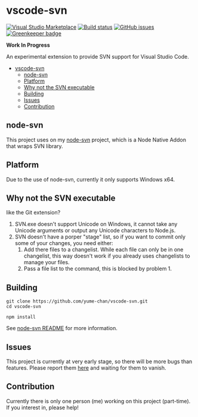 # vscode-svn

[![Visual Studio Marketplace](https://img.shields.io/vscode-marketplace/v/simonchan.vscode-svn.svg)](https://marketplace.visualstudio.com/items?itemName=simonchan.vscode-svn)
[![Build status](https://ci.appveyor.com/api/projects/status/2i0hcx8jhr74d7t5/branch/master?svg=true)](https://ci.appveyor.com/project/yume-chan/vscode-svn/branch/master)
[![GitHub issues](https://img.shields.io/github/issues/yume-chan/vscode-svn.svg)](https://github.com/yume-chan/vscode-svn/issues)
[![Greenkeeper badge](https://badges.greenkeeper.io/yume-chan/vscode-svn.svg)](https://greenkeeper.io/)

**Work In Progress**

An experimental extension to provide SVN support for Visual Studio Code.

- [vscode-svn](#vscode-svn)
    - [node-svn](#node-svn)
    - [Platform](#platform)
    - [Why not the SVN executable](#why-not-the-svn-executable)
    - [Building](#building)
    - [Issues](#issues)
    - [Contribution](#contribution)

## node-svn

This project uses on my [node-svn](https://github.com/yume-chan/node-svn) project, which is a Node Native Addon that wraps SVN library.

## Platform

Due to the use of node-svn, currently it only supports Windows x64.

## Why not the SVN executable

like the Git extension?

1. SVN.exe doesn't support Unicode on Windows, it cannot take any Unicode arguments or output any Unicode characters to Node.js.
1. SVN doesn't have a porper "stage" list, so if you want to commit only some of your changes, you need either:
    1. Add there files to a changelist. While each file can only be in one changelist, this way doesn't work if you already uses changelists to manage your files.
    1. Pass a file list to the command, this is blocked by problem 1.

## Building

```` shell
git clone https://github.com/yume-chan/vscode-svn.git
cd vscode-svn

npm install
````

See [node-svn README](https://github.com/yume-chan/node-svn#readme) for more information.

## Issues

This project is currently at very early stage, so there will be more bugs than features. Please report them [here](https://github.com/yume-chan/vscode-data) and waiting for them to vanish.

## Contribution

Currently there is only one person (me) working on this project (part-time). If you interest in, please help!
